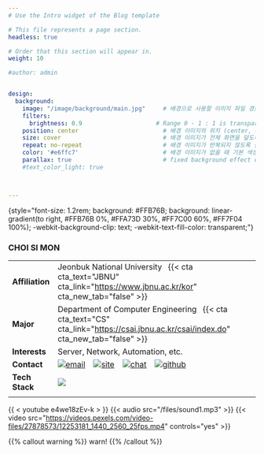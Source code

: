 ```yaml
---
# Use the Intro widget of the Blog template

# This file represents a page section.
headless: true

# Order that this section will appear in.
weight: 10

#author: admin


design:
  background:
    image: "/image/background/main.jpg"     # 배경으로 사용할 이미지 파일 경로
    filters:
      brightness: 0.9                     # Range 0 - 1 : 1 is transparent and 0 is opaque
    position: center                        # 배경 이미지의 위치 (center, contain, actual)
    size: cover                             # 배경 이미지가 전체 화면을 덮도록 설정
    repeat: no-repeat                       # 배경 이미지가 반복되지 않도록 설정
    color: '#e6ffc7'                        # 배경 이미지가 없을 때 기본 색상
    parallax: true                          # fixed background effect on desktop
    #text_color_light: true                 



---
```


{style="font-size: 1.2rem; background: #FFB76B; background: linear-gradient(to right, #FFB76B 0%, #FFA73D 30%, #FF7C00 60%, #FF7F04 100%); -webkit-background-clip: text; -webkit-text-fill-color: transparent;"}


### CHOI SI MON
||||
|--|--|--|
|**Affiliation**|Jeonbuk National University &ensp;{{< cta cta_text="JBNU" cta_link="https://www.jbnu.ac.kr/kor" cta_new_tab="false" >}}|
|**Major**|Department of Computer Engineering &ensp;{{< cta cta_text="CS" cta_link="https://csai.jbnu.ac.kr/csai/index.do" cta_new_tab="false" >}}|
|**Interests**|Server, Network, Automation, etc.|
|**Contact**|[![email](/icons/envelope-at.svg)](mailto:nodove@nodove.com) &ensp; [![site](/icons/box-arrow-up-right.svg)](nodove.com) &ensp; [![chat](/icons/chat-left.svg)](chat.career-block.com?receiver=nodove) &ensp; [![github](/icons/iconmonstr-github-1.svg)](https://choisimo.github.com)|
|**Tech Stack**|[![](/icons/code.svg)]()|
||





{{ < youtube e4we18zEv-k > }}
{{< audio src="/files/sound1.mp3" >}}
{{< video src="https://videos.pexels.com/video-files/27878573/12253181_1440_2560_25fps.mp4" controls="yes" >}}












{{% callout warning %}}
warn!
{{% /callout %}}
